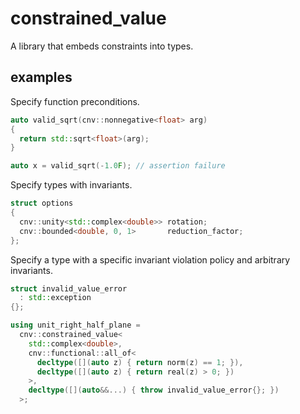 # constrained_value

A library that embeds constraints into types.

## examples

Specify function preconditions.

```cpp
auto valid_sqrt(cnv::nonnegative<float> arg)
{
  return std::sqrt<float>(arg);
}

auto x = valid_sqrt(-1.0F); // assertion failure
```

Specify types with invariants.

```cpp
struct options
{
  cnv::unity<std::complex<double>> rotation;
  cnv::bounded<double, 0, 1>       reduction_factor;
};
```

Specify a type with a specific invariant violation policy and arbitrary
invariants.

```cpp
struct invalid_value_error
  : std::exception
{};

using unit_right_half_plane =
  cnv::constrained_value<
    std::complex<double>,
    cnv::functional::all_of<
      decltype([](auto z) { return norm(z) == 1; }),
      decltype([](auto z) { return real(z) > 0; })
    >,
    decltype([](auto&&...) { throw invalid_value_error{}; })
  >;
```
